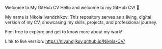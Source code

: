 Welcome to My GitHub CV
Hello and welcome to my GitHub CV! 👋

My name is Nikola Ivandzhikov. This repository serves as a living, digital version of my CV, showcasing my skills, projects, and professional journey.

Feel free to explore and get to know more about my work!

Link to live version: https://nivandjikov.github.io/Nikola-CV/
